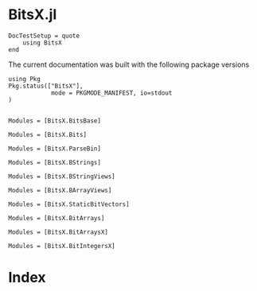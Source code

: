 # BitsX.jl

```@meta
DocTestSetup = quote
    using BitsX
end
```

The current documentation was built with the following package versions
```@example versions
using Pkg
Pkg.status(["BitsX"],
            mode = PKGMODE_MANIFEST, io=stdout
)
```

```@contents
```


```@autodocs
Modules = [BitsX.BitsBase]
```


```@autodocs
Modules = [BitsX.Bits]
```


```@autodocs
Modules = [BitsX.ParseBin]
```

```@autodocs
Modules = [BitsX.BStrings]
```

```@autodocs
Modules = [BitsX.BStringViews]
```


```@autodocs
Modules = [BitsX.BArrayViews]
```


```@autodocs
Modules = [BitsX.StaticBitVectors]
```


```@autodocs
Modules = [BitsX.BitArrays]
```


```@autodocs
Modules = [BitsX.BitArraysX]
```


```@autodocs
Modules = [BitsX.BitIntegersX]
```

# Index

```@index
```
